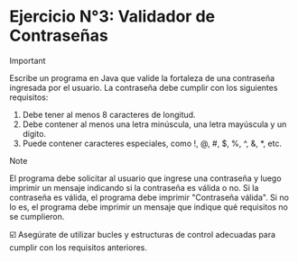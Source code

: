 # Ejercicio N°3: Validador de Contraseñas

> [!IMPORTANT]
> Escribe un programa en Java que valide la fortaleza de una contraseña ingresada por el usuario. La contraseña debe cumplir con los siguientes requisitos:
> 1.  Debe tener al menos 8 caracteres de longitud.
> 2.  Debe contener al menos una letra minúscula, una letra mayúscula y un dígito.
> 3. Puede contener caracteres especiales, como !, @, #, $, %, ^, &, *, etc.

> [!NOTE] 
> El programa debe solicitar al usuario que ingrese una contraseña y luego imprimir un mensaje indicando si la contraseña es válida o no. Si la contraseña es válida, el programa debe imprimir "Contraseña válida". Si no lo es, el programa debe imprimir un mensaje que indique qué requisitos no se cumplieron.

:ballot_box_with_check: Asegúrate de utilizar bucles y estructuras de control adecuadas para cumplir con los requisitos anteriores.
